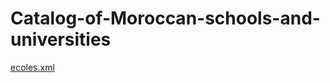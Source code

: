 # Catalog-of-Moroccan-schools-and-universities

[ecoles.xml](https://idrissi1998.github.io/Catalog-of-Moroccan-schools-and-universities/)
